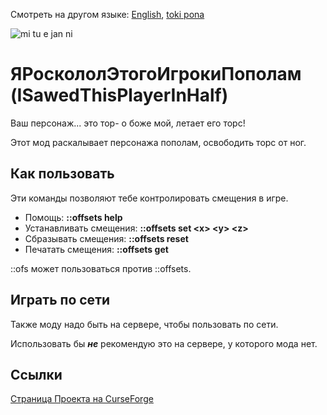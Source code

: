 Смотреть на другом языке: [English](../master/README.md), [toki pona](../master/README.tok.md)


![mi tu e jan ni](../master/src/main/resources/modicon.png)


# ЯРоскололЭтогоИгрокиПополам (ISawedThisPlayerInHalf)
Ваш персонаж... это тор- о боже мой, летает его торс!

Этот мод раскалывает персонажа пополам, освободить торс от ног.

  
## Как пользовать
Эти команды позволяют тебе контролировать смещения в игре.

* Помощь: **::offsets help**
* Устанавливать смещения: **::offsets set \<x> \<y> \<z>**
* Сбразывать смещения: **::offsets reset**
* Печатать смещения: **::offsets get**

::ofs может пользоваться против ::offsets.


## Играть по сети
Также моду надо быть на сервере, чтобы пользовать по сети.

Использовать бы **_не_** рекомендую это на сервере, у которого мода нет.


## Ссылки
[Страница Проекта на CurseForge](https://www.curseforge.com/minecraft/mc-mods/i-sawed-this-player-in-half "Страница Проекта Я Росколол Этого Игроки Пополам! на CurseForge")
